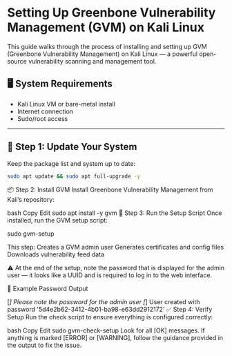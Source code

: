 # Setting Up Greenbone Vulnerability Management (GVM) on Kali Linux

This guide walks through the process of installing and setting up GVM (Greenbone Vulnerability Management) on Kali Linux — a powerful open-source vulnerability scanning and management tool.

## 🖥️ System Requirements

- Kali Linux VM or bare-metal install
- Internet connection
- Sudo/root access

---

## 🔧 Step 1: Update Your System

Keep the package list and system up to date:

```bash
sudo apt update && sudo apt full-upgrade -y
```
📦 Step 2: Install GVM
Install Greenbone Vulnerability Management from Kali’s repository:

bash
Copy
Edit
sudo apt install -y gvm
🔄 Step 3: Run the Setup Script
Once installed, run the GVM setup script:

sudo gvm-setup

This step:
Creates a GVM admin user
Generates certificates and config files
Downloads vulnerability feed data

⚠️ At the end of the setup, note the password that is displayed for the admin user — it looks like a UUID and is required to log in to the web interface.

🔐 Example Password Output

[*] Please note the password for the admin user
[*] User created with password '5d4e2b62-3412-4b01-ba98-e63dd2912172'
✅ Step 4: Verify Setup
Run the check script to ensure everything is configured correctly:

bash
Copy
Edit
sudo gvm-check-setup
Look for all [OK] messages. If anything is marked [ERROR] or [WARNING], follow the guidance provided in the output to fix the issue.
